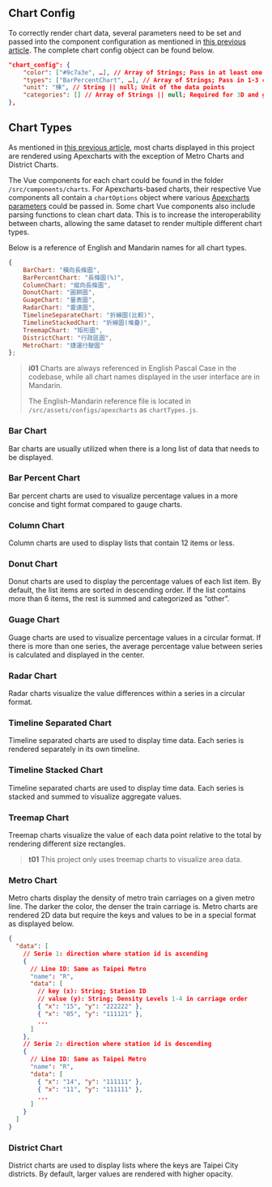 ## Chart Config

To correctly render chart data, several parameters need to be set and passed into the component configuration as mentioned in [this previous article](/front-end/introduction-to-components#component-configuration). The complete chart config object can be found below.

```json
"chart_config": {
    "color": ["#9c7a3e", …], // Array of Strings; Pass in at least one hex color code
    "types": ["BarPercentChart", …], // Array of Strings; Pass in 1-3 chart names
    "unit": "棟", // String || null; Unit of the data points
    "categories": [] // Array of Strings || null; Required for 3D and guage data
},
```

## Chart Types
As mentioned in [this previous article](/front-end/prerequisites#apexcharts), most charts displayed in this project are rendered using Apexcharts with the exception of Metro Charts and District Charts. 

The Vue components for each chart could be found in the folder `/src/components/charts`. For Apexcharts-based charts, their respective Vue components all contain a `chartOptions` object where various [Apexcharts parameters](https://apexcharts.com/docs/options/annotations/) could be passed in. Some chart Vue components also include parsing functions to clean chart data. This is to increase the interoperability between charts, allowing the same dataset to render multiple different chart types.

Below is a reference of English and Mandarin names for all chart types.
```js
{
    BarChart: "橫向長條圖",
    BarPercentChart: "長條圖(%)", 
    ColumnChart: "縱向長條圖", 
    DonutChart: "圓餅圖",
    GuageChart: "量表圖", 
    RadarChart: "雷達圖", 
    TimelineSeparateChart: "折線圖(比較)",
    TimelineStackedChart: "折線圖(堆疊)",
    TreemapChart: "矩形圖", 
    DistrictChart: "行政區圖", 
    MetroChart: "捷運行駛圖"
};
```
>**i01**
>Charts are always referenced in English Pascal Case in the codebase, while all chart names displayed in the user interface are in Mandarin.
>
>The English-Mandarin reference file is located in `/src/assets/configs/apexcharts` as `chartTypes.js`.

### Bar Chart
Bar charts are usually utilized when there is a long list of data that needs to be displayed.

### Bar Percent Chart
Bar percent charts are used to visualize percentage values in a more concise and tight format compared to gauge charts.

### Column Chart
Column charts are used to display lists that contain 12 items or less.

### Donut Chart
Donut charts are used to display the percentage values of each list item. By default, the list items are sorted in descending order. If the list contains more than 6 items, the rest is summed and categorized as “other”.

### Guage Chart
Guage charts are used to visualize percentage values in a circular format. If there is more than one series, the average percentage value between series is calculated and displayed in the center.

### Radar Chart
Radar charts visualize the value differences within a series in a circular format.

### Timeline Separated Chart
Timeline separated charts are used to display time data. Each series is rendered separately in its own timeline.

### Timeline Stacked Chart
Timeline separated charts are used to display time data. Each series is stacked and summed to visualize aggregate values.

### Treemap Chart
Treemap charts visualize the value of each data point relative to the total by rendering different size rectangles. 
>**t01**
>This project only uses treemap charts to visualize area data.

### Metro Chart
Metro charts display the density of metro train carriages on a given metro line. The darker the color, the denser the train carriage is. Metro charts are rendered 2D data but require the keys and values to be in a special format as displayed below.

```json
{
  "data": [
    // Serie 1: direction where station id is ascending
    {
      // Line ID: Same as Taipei Metro
      "name": "R",
      "data": [
        // key (x): String; Station ID
        // value (y): String; Density Levels 1-4 in carriage order
        { "x": "15", "y": "222222" },
        { "x": "05", "y": "111121" },
        ...
      ]
    },
    // Serie 2: direction where station id is descending
    {
      // Line ID: Same as Taipei Metro
      "name": "R",
      "data": [
        { "x": "14", "y": "111111" },
        { "x": "11", "y": "111111" },
        ...
      ]
    }
  ]
}
```

### District Chart
District charts are used to display lists where the keys are Taipei City districts. By default, larger values are rendered with higher opacity.

